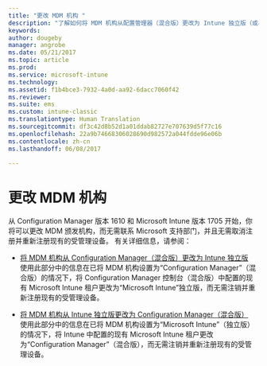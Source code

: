 ```yaml
---
title: "更改 MDM 机构 "
description: "了解如何将 MDM 机构从配置管理器（混合版）更改为 Intune 独立版（或相反操作）。"
keywords: 
author: dougeby
manager: angrobe
ms.date: 05/21/2017
ms.topic: article
ms.prod: 
ms.service: microsoft-intune
ms.technology: 
ms.assetid: f1b4bce3-7932-4a0d-aa92-6dacc7060f42
ms.reviewer: 
ms.suite: ems
ms.custom: intune-classic
ms.translationtype: Human Translation
ms.sourcegitcommit: df3c42d8b52d1a01ddab82727e707639d5f77c16
ms.openlocfilehash: 22a9b74668306028690d982572a044fdde96e06b
ms.contentlocale: zh-cn
ms.lasthandoff: 06/08/2017

---
```


# <a name="change-your-mdm-authority"></a>更改 MDM 机构
从 Configuration Manager 版本 1610 和 Microsoft Intune 版本 1705 开始，你将可以更改 MDM 颁发机构，而无需联系 Microsoft 支持部门，并且无需取消注册并重新注册现有的受管理设备。 有关详细信息，请参阅：

- [将 MDM 机构从 Configuration Manager（混合版）更改为 Intune 独立版](https://docs.microsoft.com/sccm/mdm/deploy-use/change-mdm-authority#change-the-mdm-authority-to-intune-standalone)    
    使用此部分中的信息在已将 MDM 机构设置为“Configuration Manager”（混合版）的情况下，将 Configuration Manager 控制台（混合版）中配置的现有 Microsoft Intune 租户更改为“Microsoft Intune”独立版，而无需注销并重新注册现有的受管理设备。

- [将 MDM 机构从 Intune 独立版更改为 Configuration Manager（混合版）](https://docs.microsoft.com/sccm/mdm/deploy-use/change-mdm-authority#change-the-mdm-authority-to-configuration-manager-&#40;hybrid&#41;)    
    使用此部分中的信息在已将 MDM 机构设置为“Microsoft Intune”（独立版）的情况下，将 Intune 中配置的现有 Microsoft Intune 租户更改为“Configuration Manager”（混合版），而无需注销并重新注册现有的受管理设备。

